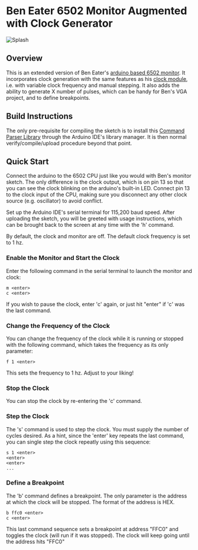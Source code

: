 # Ben Eater 6502 Monitor Augmented with Clock Generator

![Splash](https://github.com/The8BitEnthusiast/6502-monitor-clock/blob/main/images/overview.png?raw=true)

## Overview

This is an extended version of Ben Eater's [arduino based 6502 monitor](https://eater.net/downloads/6502-monitor.ino). It incorporates clock generation with the same features as his [clock module](https://eater.net/8bit/clock), i.e. with variable clock frequency and manual stepping. It also adds the ability to generate X number of pulses, which can be handy for Ben's VGA project, and to define breakpoints.

## Build Instructions

The only pre-requisite for compiling the sketch is to install this [Command Parser Library](https://www.arduinolibraries.info/libraries/command-parser) through the Arduino IDE's library manager. It is then normal verify/compile/upload procedure beyond that point.

## Quick Start

Connect the arduino to the 6502 CPU just like you would with Ben's monitor sketch. The only difference is the clock output, which is on pin 13 so that you can see the clock blinking on the arduino's built-in LED. Connect pin 13 to the clock input of the CPU, making sure you disconnect any other clock source (e.g. oscillator) to avoid conflict.

Set up the Arduino IDE's serial terminal for 115,200 baud speed. After uploading the sketch, you will be greeted with usage instructions, which can be brought back to the screen at any time with the 'h' command.

By default, the clock and monitor are off. The default clock frequency is set to 1 hz.

### Enable the Monitor and Start the Clock

Enter the following command in the serial terminal to launch the monitor and clock:

```
m <enter>
c <enter>
```

If you wish to pause the clock, enter 'c' again, or just hit "enter" if 'c' was the last command.

### Change the Frequency of the Clock

You can change the frequency of the clock while it is running or stopped with the following command, which takes the frequency as its only parameter:

```
f 1 <enter>
```

This sets the frequency to 1 hz. Adjust to your liking!

### Stop the Clock

You can stop the clock by re-entering the 'c' command.

### Step the Clock

The 's' command is used to step the clock. You must supply the number of cycles desired. As a hint, since the 'enter' key repeats the last command, you can single step the clock repeatly using this sequence:

```
s 1 <enter>
<enter>
<enter>
...
```

### Define a Breakpoint

The 'b' command defines a breakpoint. The only parameter is the address at which the clock will be stopped. The format of the address is HEX.

```
b ffc0 <enter>
c <enter>
```

This last command sequence sets a breakpoint at address "FFC0" and toggles the clock (will run if it was stopped). The clock will keep going until the address hits "FFC0"



